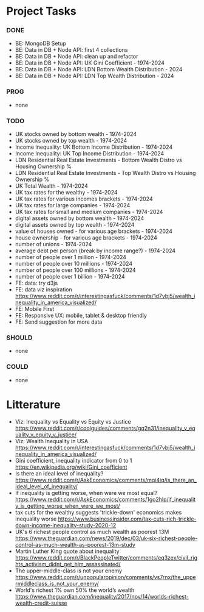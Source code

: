 # Project Tasks

### DONE

- BE: MongoDB Setup
- BE: Data in DB + Node API: first 4 collections
- BE: Data in DB + Node API: clean up and refactor
- BE: Data in DB + Node API: UK Gini Coefficient - 1974-2024
- BE: Data in DB + Node API: LDN Bottom Wealth Distribution - 2024
- BE: Data in DB + Node API: LDN Top Wealth Distribution - 2024

### PROG

- none

### TODO

- UK stocks owned by bottom wealth - 1974-2024
- UK stocks owned by top wealth - 1974-2024
- Income Inequality: UK Bottom Income Distribution - 1974-2024
- Income Inequality: UK Top Income Distribution - 1974-2024
- LDN Residential Real Estate Investments - Bottom Wealth Distro vs Housing Ownership %
- LDN Residential Real Estate Investments - Top Wealth Distro vs Housing Ownership %
- UK Total Wealth - 1974-2024
- UK tax rates for the wealthy - 1974-2024
- UK tax rates for various incomes brackets - 1974-2024
- UK tax rates for large companies - 1974-2024
- UK tax rates for small and medium companies - 1974-2024
- digital assets owned by bottom wealth - 1974-2024
- digital assets owned by top wealth - 1974-2024
- value of houses owned - for various age brackets - 1974-2024
- house ownership - for various age brackets - 1974-2024
- number of unions - 1974-2024
- average debt per person (break by income range?) - 1974-2024
- number of people over 1 million - 1974-2024
- number of people over 10 millions - 1974-2024
- number of people over 100 millions - 1974-2024
- number of people over 1 billion - 1974-2024
- FE: data: try d3js
- FE: data viz inspiration https://www.reddit.com/r/interestingasfuck/comments/1d7vbj5/wealth_inequality_in_america_visualized/
- FE: Mobile First
- FE: Responsive UX: mobile, tablet & desktop friendly
- FE: Send suggestion for more data

### SHOULD

- none

### COULD

- none

# Litterature

- Viz: Inequality vs Equality vs Equity vs Justice https://www.reddit.com/r/coolguides/comments/gq2n31/inequality_v_equality_v_equity_v_justice/
- Viz: Wealth Inequality in USA https://www.reddit.com/r/interestingasfuck/comments/1d7vbj5/wealth_inequality_in_america_visualized/
- Gini coefficient, inequality indicator from 0 to 1 https://en.wikipedia.org/wiki/Gini_coefficient
- Is there an ideal level of inequality? https://www.reddit.com/r/AskEconomics/comments/mqi4iq/is_there_an_ideal_level_of_inequality/
- If inequality is getting worse, when were we most equal? https://www.reddit.com/r/AskEconomics/comments/1go2hlp/if_inequality_is_getting_worse_when_were_we_most/
- tax cuts for the wealthy suggests 'trickle-down' economics makes inequality worse https://www.businessinsider.com/tax-cuts-rich-trickle-down-income-inequality-study-2020-12
- UK's 6 richest people control as much wealth as poorest 13M https://www.theguardian.com/news/2019/dec/03/uk-six-richest-people-control-as-much-wealth-as-poorest-13m-study
- Martin Luther King quote about inequality https://www.reddit.com/r/BlackPeopleTwitter/comments/eq3zex/civil_rights_activism_didnt_get_him_assassinated/
- The upper-middle-class is not your enemy https://www.reddit.com/r/unpopularopinion/comments/vs7rnx/the_uppermiddleclass_is_not_your_enemy/
- World's richest 1% own 50% the world’s wealth https://www.theguardian.com/inequality/2017/nov/14/worlds-richest-wealth-credit-suisse
